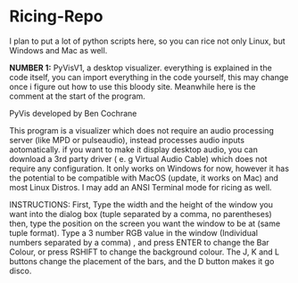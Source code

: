 # Ricing-Repo
I plan to put a lot of python scripts here, so you can rice not only Linux, but Windows and Mac as well.

<b>NUMBER 1:</b> PyVisV1, a desktop visualizer. everything is explained in the code itself, you can import everything
in the code yourself, this may change once i figure out how to use this bloody site. Meanwhile here is the comment at the start of the program.

PyVis developed by Ben Cochrane

This program is a visualizer which
does not require an audio processing server
(like MPD or pulseaudio), instead processes
audio inputs aotomatically. if you want to
make it display desktop audio, you can
download a 3rd party driver ( e. g Virtual Audio Cable)
which does not require any configuration.
It only works on Windows for now, however
it has the potential to be compatible with
MacOS (update, it works on Mac) and most Linux Distros.
I may add an ANSI Terminal mode for ricing as well.

INSTRUCTIONS:
First, Type the width and the height of the
window you want into the dialog box
(tuple separated by a comma, no parentheses)
then, type the position on the screen you want
the window to be at (same tuple format).
Type a 3 number RGB value in the window
(Individual numbers separated by a comma)
, and press ENTER to change the Bar Colour,
or press RSHIFT to change the background
colour. The J, K and L buttons change the
placement of the bars, and the D button
makes it go disco.
